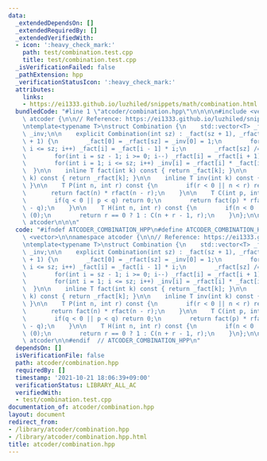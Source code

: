 ```yaml
---
data:
  _extendedDependsOn: []
  _extendedRequiredBy: []
  _extendedVerifiedWith:
  - icon: ':heavy_check_mark:'
    path: test/combination.test.cpp
    title: test/combination.test.cpp
  _isVerificationFailed: false
  _pathExtension: hpp
  _verificationStatusIcon: ':heavy_check_mark:'
  attributes:
    links:
    - https://ei1333.github.io/luzhiled/snippets/math/combination.html
  bundledCode: "#line 1 \"atcoder/combination.hpp\"\n\n\n\n#include <vector>\n\nnamespace\
    \ atcoder {\n\n// Reference: https://ei1333.github.io/luzhiled/snippets/math/combination.html\n\
    \ntemplate<typename T>\nstruct Combination {\n    std::vector<T> _fact, _rfact,\
    \ _inv;\n\n    explicit Combination(int sz) : _fact(sz + 1), _rfact(sz + 1), _inv(sz\
    \ + 1) {\n        _fact[0] = _rfact[sz] = _inv[0] = 1;\n        for(int i = 1;\
    \ i <= sz; i++) _fact[i] = _fact[i - 1] * i;\n        _rfact[sz] /= _fact[sz];\n\
    \        for(int i = sz - 1; i >= 0; i--) _rfact[i] = _rfact[i + 1] * (i + 1);\n\
    \        for(int i = 1; i <= sz; i++) _inv[i] = _rfact[i] * _fact[i - 1];\n  \
    \  }\n\n    inline T fact(int k) const { return _fact[k]; }\n\n    inline T rfact(int\
    \ k) const { return _rfact[k]; }\n\n    inline T inv(int k) const { return _inv[k];\
    \ }\n\n    T P(int n, int r) const {\n        if(r < 0 || n < r) return 0;\n \
    \       return fact(n) * rfact(n - r);\n    }\n\n    T C(int p, int q) const {\n\
    \        if(q < 0 || p < q) return 0;\n        return fact(p) * rfact(q) * rfact(p\
    \ - q);\n    }\n\n    T H(int n, int r) const {\n        if(n < 0 || r < 0) return\
    \ (0);\n        return r == 0 ? 1 : C(n + r - 1, r);\n    }\n};\n\n}  // namespace\
    \ atcoder\n\n\n"
  code: "#ifndef ATCODER_COMBINATION_HPP\n#define ATCODER_COMBINATION_HPP 1\n\n#include\
    \ <vector>\n\nnamespace atcoder {\n\n// Reference: https://ei1333.github.io/luzhiled/snippets/math/combination.html\n\
    \ntemplate<typename T>\nstruct Combination {\n    std::vector<T> _fact, _rfact,\
    \ _inv;\n\n    explicit Combination(int sz) : _fact(sz + 1), _rfact(sz + 1), _inv(sz\
    \ + 1) {\n        _fact[0] = _rfact[sz] = _inv[0] = 1;\n        for(int i = 1;\
    \ i <= sz; i++) _fact[i] = _fact[i - 1] * i;\n        _rfact[sz] /= _fact[sz];\n\
    \        for(int i = sz - 1; i >= 0; i--) _rfact[i] = _rfact[i + 1] * (i + 1);\n\
    \        for(int i = 1; i <= sz; i++) _inv[i] = _rfact[i] * _fact[i - 1];\n  \
    \  }\n\n    inline T fact(int k) const { return _fact[k]; }\n\n    inline T rfact(int\
    \ k) const { return _rfact[k]; }\n\n    inline T inv(int k) const { return _inv[k];\
    \ }\n\n    T P(int n, int r) const {\n        if(r < 0 || n < r) return 0;\n \
    \       return fact(n) * rfact(n - r);\n    }\n\n    T C(int p, int q) const {\n\
    \        if(q < 0 || p < q) return 0;\n        return fact(p) * rfact(q) * rfact(p\
    \ - q);\n    }\n\n    T H(int n, int r) const {\n        if(n < 0 || r < 0) return\
    \ (0);\n        return r == 0 ? 1 : C(n + r - 1, r);\n    }\n};\n\n}  // namespace\
    \ atcoder\n\n#endif  // ATCODER_COMBINATION_HPP\n"
  dependsOn: []
  isVerificationFile: false
  path: atcoder/combination.hpp
  requiredBy: []
  timestamp: '2021-10-21 18:06:39+09:00'
  verificationStatus: LIBRARY_ALL_AC
  verifiedWith:
  - test/combination.test.cpp
documentation_of: atcoder/combination.hpp
layout: document
redirect_from:
- /library/atcoder/combination.hpp
- /library/atcoder/combination.hpp.html
title: atcoder/combination.hpp
---
```

